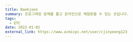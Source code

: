 ```yaml
---
title: Baekjoon
summary: 프로그래밍 문제를 풀고 온라인으로 채점받을 수 있는 곳입니다.
tags:
  - ETC
date: 2022-01-01
external_link: https://www.acmicpc.net/user/cjinyeong123
---
```


